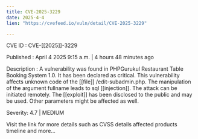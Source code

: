 ```yaml
---
title: CVE-2025-3229
date: 2025-4-4
lien: "https://cvefeed.io/vuln/detail/CVE-2025-3229"

---
```


CVE ID : CVE-[[2025]]-3229

Published :  April 4
2025
9:15 a.m. | 4 hours
48 minutes ago

Description : A vulnerability was found in PHPGurukul Restaurant Table Booking System 1.0. It has been declared as critical. This vulnerability affects unknown code of the  [[file]] /edit-subadmin.php. The manipulation of the argument fullname leads to sql  [[injection]]. The attack can be initiated remotely. The  [[exploit]] has been disclosed to the public and may be used. Other parameters might be affected as well.

Severity: 4.7 | MEDIUM

Visit the link for more details
such as CVSS details
affected products
timeline
and more...

